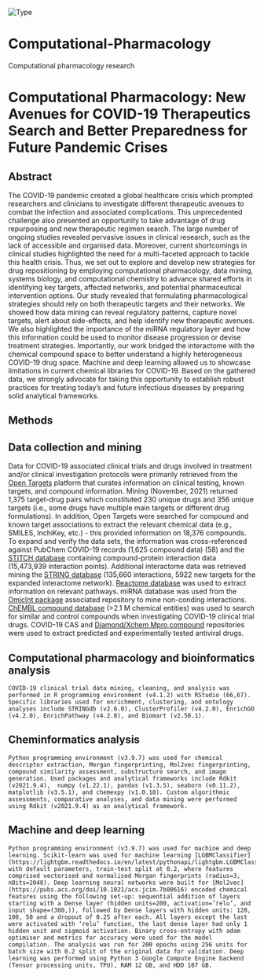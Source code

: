 ![Type](https://img.shields.io/badge/pharma%20-research-brightgreen)


# Computational-Pharmacology
Computational pharmacology research 


# Computational Pharmacology: New Avenues for COVID-19 Therapeutics Search and Better Preparedness for Future Pandemic Crises
               
## Abstract

The COVID-19 pandemic created a global healthcare crisis which prompted researchers and clinicians to investigate different therapeutic avenues to combat the infection and associated complications. This unprecedented challenge also presented an opportunity to take advantage of drug repurposing and new therapeutic regimen search. The large number of ongoing studies revealed pervasive issues in clinical research, such as the lack of accessible and organised data. Moreover, current shortcomings in clinical studies highlighted the need for a multi-faceted approach to tackle this health crisis. Thus, we set out to explore and develop new strategies for drug repositioning by employing computational pharmacology, data mining, systems biology, and computational chemistry to advance shared efforts in identifying key targets, affected networks, and potential pharmaceutical intervention options. Our study revealed that formulating pharmacological strategies should rely on both therapeutic targets and their networks. We showed how data mining can reveal regulatory patterns, capture novel targets, alert about side-effects, and help identify new therapeutic avenues. We also highlighted the importance of the miRNA regulatory layer and how this information could be used to monitor disease progression or devise treatment strategies. Importantly, our work bridged the interactome with the chemical compound space to better understand a highly heterogeneous COVID-19 drug space. Machine and deep learning allowed us to showcase limitations in current chemical libraries for COVID-19. Based on the gathered data, we strongly advocate for taking this opportunity to establish robust practices for treating today’s and future infectious diseases by preparing solid analytical frameworks.

## Methods

## Data collection and mining
Data for COVID-19 associated clinical trials and drugs involved in treatment and/or clinical investigation protocols were primarily retrieved from the [Open Targets](https://www.opentargets.org/) platform that curates information on clinical testing, known targets, and compound information. Mining (November, 2021) returned 1,375 target-drug pairs which constituted 230 unique drugs and 356 unique targets (i.e., some drugs have multiple main targets or different drug formulations). In addition, Open Targets were searched for compound and known target associations to extract the relevant chemical data (e.g., SMILES, InchiKey, etc.) - this provided information on 18,376 compounds. To expand and verify the data sets, the information was cross-referenced against PubChem COVID-19 records (1,625 compound data) (58)⁠ and the [STITCH database](http://stitch.embl.de/) containing compound-protein interaction data (15,473,939 interaction points). Additional interactome data was retrieved mining the [STRING database](https://string-db.org/) (135,660 interactions, 5922 new targets for the expanded interactome network)⁠. [Reactome database](https://reactome.org/) was used to extract information on relevant pathways⁠. miRNA database was used from the [OmicInt package](https://cran.r-project.org/web/packages/OmicInt/index.html) associated repository to mine non-conding interactions. [ChEMBL compound database](https://www.ebi.ac.uk/chembl/) (>2.1 M chemical entities) was used to search for similar and control compounds when investigating COVID-19 clinical trial drugs⁠. COVID-19 CAS and [Diamond/Xchem Mpro compound](https://www.diamond.ac.uk/covid-19/for-scientists/Main-protease-structure-and-XChem.html) repositories were used to extract predicted and experimentally tested antiviral drugs. 

## Computational pharmacology and bioinformatics analysis
	COVID-19 clinical trial data mining, cleaning, and analysis was performed in R programming environment (v4.1.2) with RStudio (66,67)⁠. Specific libraries used for enrichment, clustering, and ontology analyses include STRINGdb (v2.6.0), ClusterProfiler (v4.2.0), EnrichGO (v4.2.0), EnrichPathway (v4.2.0), and Biomart (v2.50.1)⁠.
  
## Cheminformatics analysis
	Python programming environment (v3.9.7) was used for chemical descriptor extraction, Morgan fingerprinting, Mol2vec fingerprinting, compound similarity assessment, substructure search, and image generation. Used packages and analytical frameworks include Rdkit (v2021.9.4),  numpy (v1.22.1), pandas (v1.3.5), seaborn (v0.11.2), matplotlib (v3.5.1), and chemexpy (v1.0.10). Custom algorithmic assessments, comparative analyses, and data mining were performed using Rdkit (v2021.9.4) as an analytical framework⁠.
  
## Machine and deep learning
	Python programming environment (v3.9.7) was used for machine and deep learning. Scikit-learn was used for machine learning [LGBMClassifier](https://lightgbm.readthedocs.io/en/latest/pythonapi/lightgbm.LGBMClassifier.html) with default parameters, train-test split at 0.2, where features comprised vectorised and normalised Morgan fingerprints (radius=3, nBits=2048). Deep learning neural networks were built for [Mol2vec](https://pubs.acs.org/doi/10.1021/acs.jcim.7b00616) encoded chemical features using the following set-up: sequential addition of layers starting with a Dense layer (hidden units=200, activation=’relu’, and input shape=(300,)), followed by Dense layers with hidden units: 128, 100, 50 and a dropout of 0.25 after each. All layers except the last were activated with ‘relu’ function, the last dense layer had only 1 hidden unit and sigmoid activation. Binary cross-entropy with adam optimiser and metrics for accuracy were used for the model compilation. The analysis was run for 200 epochs using 256 units for batch size with 0.2 split of the original data for validation. Deep learning was performed using Python 3 Google Compute Engine backend (Tensor processing units, TPU), RAM 12 GB, and HDD 107 GB.
